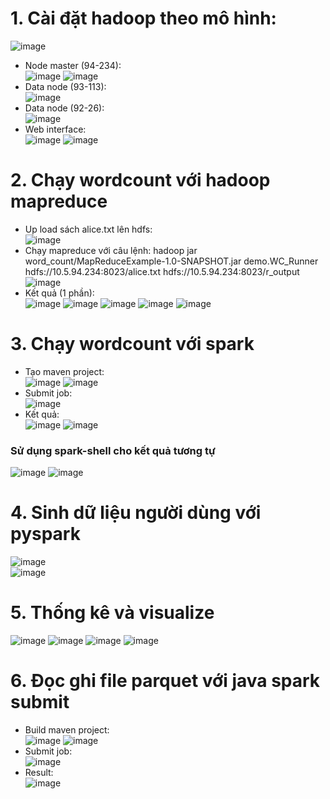 # 1. Cài đặt hadoop theo mô hình:  
![image](https://github.com/namdeptrai1102/DE_internship/assets/109681639/1c403a12-a052-4411-9c0f-5d6fcbb42d6f)
- Node master (94-234):  
  ![image](https://github.com/namdeptrai1102/DE_internship/assets/109681639/f4884057-1505-44a6-9960-8288229a3642)
  ![image](https://github.com/namdeptrai1102/DE_internship/assets/109681639/4ec72224-4bb4-4437-98ee-6c2ac6af3a31)
- Data node (93-113):  
  ![image](https://github.com/namdeptrai1102/DE_internship/assets/109681639/cb49d0bf-e6df-41c3-b8ca-0275694e928e)
- Data node (92-26):  
  ![image](https://github.com/namdeptrai1102/DE_internship/assets/109681639/14e06512-a17f-409e-af38-49a5a3c608d1)
- Web interface:  
  ![image](https://github.com/namdeptrai1102/DE_internship/assets/109681639/5f23f807-89aa-49c2-a1b2-c43e42c15527)
  ![image](https://github.com/namdeptrai1102/DE_internship/assets/109681639/eca67662-6ac5-4ee1-8e53-a8fc919b5214)
# 2. Chạy wordcount với hadoop mapreduce
- Up load sách alice.txt lên hdfs:  
![image](https://github.com/namdeptrai1102/DE_internship/assets/109681639/7296619e-b792-48a0-82d1-e68a6238875c)
- Chạy mapreduce với câu lệnh: hadoop jar word_count/MapReduceExample-1.0-SNAPSHOT.jar demo.WC_Runner hdfs://10.5.94.234:8023/alice.txt hdfs://10.5.94.234:8023/r_output
![image](https://github.com/namdeptrai1102/DE_internship/assets/109681639/587be445-97f5-4921-81d0-8f6e0a6fab9b)
- Kết quả (1 phần):  
![image](https://github.com/namdeptrai1102/DE_internship/assets/109681639/e55f8bd6-49da-4c90-a9b8-9fbb71763784)
![image](https://github.com/namdeptrai1102/DE_internship/assets/109681639/aeb3c9a2-d349-4d1a-a645-74215796b27c)
![image](https://github.com/namdeptrai1102/DE_internship/assets/109681639/130af97e-915c-43d2-b46c-a4237b13326d)
![image](https://github.com/namdeptrai1102/DE_internship/assets/109681639/db702d1b-f2ed-47df-b3db-823d67075d83)
![image](https://github.com/namdeptrai1102/DE_internship/assets/109681639/9829f36b-fbbd-4352-99ad-938db21be1ca)
# 3. Chạy wordcount với spark
- Tạo maven project:  
  ![image](https://github.com/namdeptrai1102/DE_internship/assets/109681639/6abaf494-030c-4ad7-84bd-f5f70195cace)
  ![image](https://github.com/namdeptrai1102/DE_internship/assets/109681639/fe29d15a-7934-44b9-98ab-91c4e79582ac)
- Submit job:  
  ![image](https://github.com/namdeptrai1102/DE_internship/assets/109681639/8c4625df-4216-4950-a272-73c61e9f5186)
- Kết quả:  
![image](https://github.com/namdeptrai1102/DE_internship/assets/109681639/c9d28054-3795-44ec-aa99-0a31353eaeb4)
![image](https://github.com/namdeptrai1102/DE_internship/assets/109681639/39934609-e6da-433c-a3a7-f7c096e28fd1)
### Sử dụng spark-shell cho kết quả tương tự
![image](https://github.com/namdeptrai1102/DE_internship/assets/109681639/e2381c2e-3eb3-47f7-b493-7e04d4f3edaf)
![image](https://github.com/namdeptrai1102/DE_internship/assets/109681639/a0cd2d0f-085e-411d-beea-c9efc1663564)
# 4. Sinh dữ liệu người dùng với pyspark
![image](https://github.com/namdeptrai1102/DE_internship/assets/109681639/3c4f28eb-4935-4d9b-b777-22614abf418a)  
![image](https://github.com/namdeptrai1102/DE_internship/assets/109681639/ad9ae7cd-dec4-4a89-bc48-ea5193183c1b)
# 5. Thống kê và visualize
![image](https://github.com/namdeptrai1102/DE_internship/assets/109681639/abf22686-6de7-447f-a19e-351e062ec906)
![image](https://github.com/namdeptrai1102/DE_internship/assets/109681639/582ab3ed-51ea-4033-b762-26d7dd99ce7d)
![image](https://github.com/namdeptrai1102/DE_internship/assets/109681639/b7c11028-7134-4d88-abaf-eb5d42cc7e73)
![image](https://github.com/namdeptrai1102/DE_internship/assets/109681639/f97b6e48-7267-4c97-a303-5ba1d53cc140)
# 6. Đọc ghi file parquet với java spark submit  
- Build maven project:  
![image](https://github.com/namdeptrai1102/DE_internship/assets/109681639/ab360d68-1ee1-4a82-ae8a-513735481f08)
![image](https://github.com/namdeptrai1102/DE_internship/assets/109681639/25a831f7-ec28-43ab-986d-70f977dfcccf)
- Submit job:  
![image](https://github.com/namdeptrai1102/DE_internship/assets/109681639/f4ab66a2-42f7-4708-a49f-448aa0731ab4)
- Result:  
![image](https://github.com/namdeptrai1102/DE_internship/assets/109681639/c0b16ae7-30f4-4c2e-b2e3-5ac664fe10c6)




  
